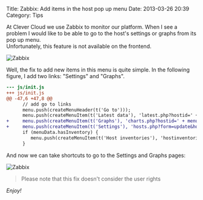 Title: Zabbix: Add items in the host pop up menu
Date: 2013-03-26 20:39
Category: Tips

At Clever Cloud we use Zabbix to monitor our platform. When I see a problem I would like to be able to go to the host's settings or graphs from its pop up menu.  
Unfortunately, this feature is not available on the frontend.

![Zabbix](/images/2013/03/zabbix-1.png)

Well, the fix to add new items in this menu is quite simple. In the following figure, I add two links: "Settings" and "Graphs".


``` diff host-menu.patch
--- js/init.js
+++ js/init.js
@@ -47,6 +47,8 @@
      // add go to links
      menu.push(createMenuHeader(t('Go to')));
      menu.push(createMenuItem(t('Latest data'), 'latest.php?hostid=' + menuData.hostid));
+     menu.push(createMenuItem(t('Graphs'), 'charts.php?hostid=' + menuData.hostid));
+     menu.push(createMenuItem(t('Settings'), 'hosts.php?form=update&hostid=' + menuData.hostid));
      if (menuData.hasInventory) {
         menu.push(createMenuItem(t('Host inventories'), 'hostinventories.php?hostid=' + menuData.hostid));
      }
```

And now we can take shortcuts to go to the Settings and Graphs pages:

![Zabbix](/images/2013/03/zabbix-2.png)


> Please note that this fix doesn't consider the user rights

_Enjoy!_
